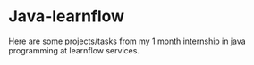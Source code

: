 # Java-learnflow
Here are some projects/tasks from my 1 month internship in java programming at learnflow services.
